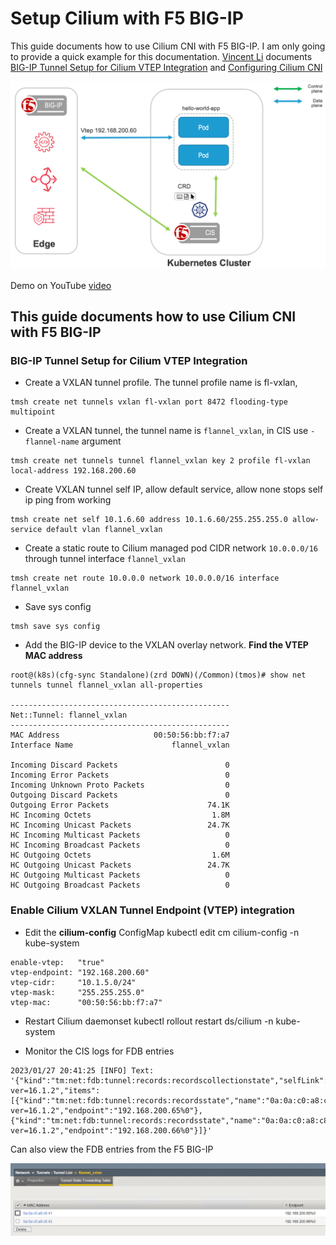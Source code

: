 # Setup Cilium with F5 BIG-IP

This guide documents how to use Cilium CNI with F5 BIG-IP. I am only going to provide a quick example for this documentation. 
[Vincent Li](https://github.com/vincentmli) documents [BIG-IP Tunnel Setup for Cilium VTEP Integration](https://github.com/f5devcentral/f5-ci-docs/blob/master/docs/cilium/cilium-bigip-info.rst) and [Configuring Cilium CNI](https://clouddocs.f5.com/containers/latest/userguide/cilium-config.html?highlight=cilium#configuring-cilium-cni)

![architecture](https://github.com/mdditt2000/kubernetes-1-26/blob/main/cni/cilium/diagram/2023-01-27_12-58-51.png)

Demo on YouTube [video](https://youtu.be/sxkC5LDY0Xs)

## This guide documents how to use Cilium CNI with F5 BIG-IP

### BIG-IP Tunnel Setup for Cilium VTEP Integration

* Create a VXLAN tunnel profile. The tunnel profile name is fl-vxlan,
```
tmsh create net tunnels vxlan fl-vxlan port 8472 flooding-type multipoint
```

* Create a VXLAN tunnel, the tunnel name is ``flannel_vxlan``, in CIS use ``-flannel-name`` argument
```
tmsh create net tunnels tunnel flannel_vxlan key 2 profile fl-vxlan local-address 192.168.200.60
```

* Create VXLAN tunnel self IP, allow default service, allow none stops self ip ping from working
```
tmsh create net self 10.1.6.60 address 10.1.6.60/255.255.255.0 allow-service default vlan flannel_vxlan
```

* Create a static route to Cilium managed pod CIDR network ``10.0.0.0/16`` through tunnel interface ``flannel_vxlan``
```
tmsh create net route 10.0.0.0 network 10.0.0.0/16 interface flannel_vxlan
```

* Save sys config
```
tmsh save sys config
```

* Add the BIG-IP device to the VXLAN overlay network. **Find the VTEP MAC address**

```
root@(k8s)(cfg-sync Standalone)(zrd DOWN)(/Common)(tmos)# show net tunnels tunnel flannel_vxlan all-properties

-------------------------------------------------
Net::Tunnel: flannel_vxlan
-------------------------------------------------
MAC Address                     00:50:56:bb:f7:a7
Interface Name                      flannel_vxlan

Incoming Discard Packets                        0
Incoming Error Packets                          0
Incoming Unknown Proto Packets                  0
Outgoing Discard Packets                        0
Outgoing Error Packets                      74.1K
HC Incoming Octets                           1.8M
HC Incoming Unicast Packets                 24.7K
HC Incoming Multicast Packets                   0
HC Incoming Broadcast Packets                   0
HC Outgoing Octets                           1.6M
HC Outgoing Unicast Packets                 24.7K
HC Outgoing Multicast Packets                   0
HC Outgoing Broadcast Packets                   0
```

### Enable Cilium VXLAN Tunnel Endpoint (VTEP) integration

* Edit the **cilium-config** ConfigMap
    kubectl edit cm cilium-config -n kube-system

```
enable-vtep:   "true"
vtep-endpoint: "192.168.200.60"
vtep-cidr:     "10.1.5.0/24"
vtep-mask:     "255.255.255.0"
vtep-mac:      "00:50:56:bb:f7:a7"
```

* Restart Cilium daemonset
    kubectl rollout restart ds/cilium -n kube-system

* Monitor the CIS logs for FDB entries

```
2023/01/27 20:41:25 [INFO] Text: '{"kind":"tm:net:fdb:tunnel:records:recordscollectionstate","selfLink":"https://localhost/mgmt/tm/net/fdb/tunnel/~Common~flannel_vxlan/records?ver=16.1.2","items":[{"kind":"tm:net:fdb:tunnel:records:recordsstate","name":"0a:0a:c0:a8:c8:41","fullPath":"0a:0a:c0:a8:c8:41","generation":130,"selfLink":"https://localhost/mgmt/tm/net/fdb/tunnel/~Common~flannel_vxlan/records/0a:0a:c0:a8:c8:41?ver=16.1.2","endpoint":"192.168.200.65%0"},{"kind":"tm:net:fdb:tunnel:records:recordsstate","name":"0a:0a:c0:a8:c8:42","fullPath":"0a:0a:c0:a8:c8:42","generation":130,"selfLink":"https://localhost/mgmt/tm/net/fdb/tunnel/~Common~flannel_vxlan/records/0a:0a:c0:a8:c8:42?ver=16.1.2","endpoint":"192.168.200.66%0"}]}'
```

Can also view the FDB entries from the F5 BIG-IP 

![FDB](https://github.com/mdditt2000/kubernetes-1-26/blob/main/cni/cilium/diagram/2023-01-27_12-47-16.png)

